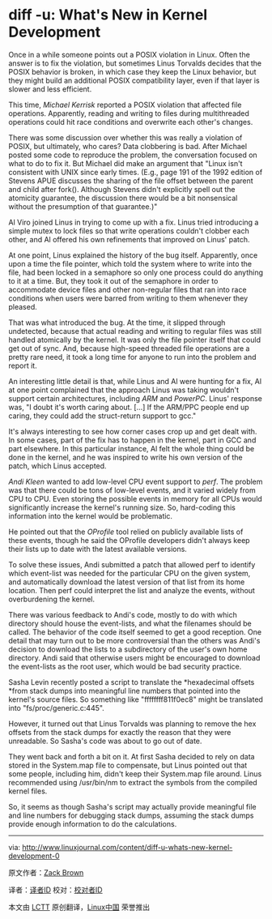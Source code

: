 diff -u: What's New in Kernel Development
================================================================================
Once in a while someone points out a POSIX violation in Linux. Often the answer is to fix the violation, but sometimes Linus Torvalds decides that the POSIX behavior is broken, in which case they keep the Linux behavior, but they might build an additional POSIX compatibility layer, even if that layer is slower and less efficient.

This time, *Michael Kerrisk* reported a POSIX violation that affected file operations. Apparently, reading and writing to files during multithreaded operations could hit race conditions and overwrite each other's changes.

There was some discussion over whether this was really a violation of POSIX, but ultimately, who cares? Data clobbering is bad. After Michael posted some code to reproduce the problem, the conversation focused on what to do to fix it. But Michael did make an argument that "Linux isn't consistent with UNIX since early times. (E.g., page 191 of the 1992 edition of Stevens APUE discusses the sharing of the file offset between the parent and child after fork(). Although Stevens didn't explicitly spell out the atomicity guarantee, the discussion there would be a bit nonsensical without the presumption of that guarantee.)"

Al Viro joined Linus in trying to come up with a fix. Linus tried introducing a simple mutex to lock files so that write operations couldn't clobber each other, and Al offered his own refinements that improved on Linus' patch.

At one point, Linus explained the history of the bug itself. Apparently, once upon a time the file pointer, which told the system where to write into the file, had been locked in a semaphore so only one process could do anything to it at a time. But, they took it out of the semaphore in order to accommodate device files and other non-regular files that ran into race conditions when users were barred from writing to them whenever they pleased.

That was what introduced the bug. At the time, it slipped through undetected, because that actual reading and writing to regular files was still handled atomically by the kernel. It was only the file pointer itself that could get out of sync. And, because high-speed threaded file operations are a pretty rare need, it took a long time for anyone to run into the problem and report it.

An interesting little detail is that, while Linus and Al were hunting for a fix, Al at one point complained that the approach Linus was taking wouldn't support certain architectures, including *ARM* and *PowerPC*. Linus' response was, "I doubt it's worth caring about. [...] If the ARM/PPC people end up caring, they could add the struct-return support to gcc."

It's always interesting to see how corner cases crop up and get dealt with. In some cases, part of the fix has to happen in the kernel, part in GCC and part elsewhere. In this particular instance, Al felt the whole thing could be done in the kernel, and he was inspired to write his own version of the patch, which Linus accepted.

*Andi Kleen* wanted to add low-level CPU event support to *perf*. The problem was that there could be tons of low-level events, and it varied widely from CPU to CPU. Even storing the possible events in memory for all CPUs would significantly increase the kernel's running size. So, hard-coding this information into the kernel would be problematic.

He pointed out that the *OProfile* tool relied on publicly available lists of these events, though he said the OProfile developers didn't always keep their lists up to date with the latest available versions.

To solve these issues, Andi submitted a patch that allowed perf to identify which event-list was needed for the particular CPU on the given system, and automatically download the latest version of that list from its home location. Then perf could interpret the list and analyze the events, without overburdening the kernel.

There was various feedback to Andi's code, mostly to do with which directory should house the event-lists, and what the filenames should be called. The behavior of the code itself seemed to get a good reception. One detail that may turn out to be more controversial than the others was Andi's decision to download the lists to a subdirectory of the user's own home directory. Andi said that otherwise users might be encouraged to download the event-lists as the root user, which would be bad security practice.

Sasha Levin recently posted a script to translate the *hexadecimal offsets *from stack dumps into meaningful line numbers that pointed into the kernel's source files. So something like "ffffffff811f0ec8" might be translated into "fs/proc/generic.c:445".

However, it turned out that Linus Torvalds was planning to remove the hex offsets from the stack dumps for exactly the reason that they were unreadable. So Sasha's code was about to go out of date.

They went back and forth a bit on it. At first Sasha decided to rely on data stored in the System.map file to compensate, but Linus pointed out that some people, including him, didn't keep their System.map file around. Linus recommended using /usr/bin/nm to extract the symbols from the compiled kernel files.

So, it seems as though Sasha's script may actually provide meaningful file and line numbers for debugging stack dumps, assuming the stack dumps provide enough information to do the calculations. 

--------------------------------------------------------------------------------

via: http://www.linuxjournal.com/content/diff-u-whats-new-kernel-development-0

原文作者：[Zack Brown][a]

译者：[译者ID](https://github.com/译者ID) 校对：[校对者ID](https://github.com/校对者ID)

本文由 [LCTT](https://github.com/LCTT/TranslateProject) 原创翻译，[Linux中国](http://linux.cn/) 荣誉推出

[a]:http://www.linuxjournal.com/user/801501